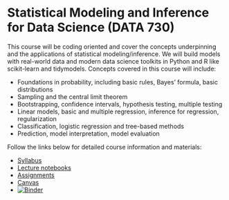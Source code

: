 # Statistical Modeling and Inference for Data Science (DATA 730)

This course will be coding oriented and cover the concepts underpinning and the applications of
statistical modeling/inference. We will build models with real-world data and modern data science
toolkits in Python and R like scikit-learn and tidymodels. Concepts covered in this course will include:
- Foundations in probability, including basic rules, Bayes’ formula, basic distributions
- Sampling and the central limit theorem
- Bootstrapping, confidence intervals, hypothesis testing, multiple testing
- Linear models, basic and multiple regression, inference for regression, regularization
- Classification, logistic regression and tree-based methods
- Prediction, model interpretation, model evaluation

Follow the links below for detailed course information and materials:

- [Syllabus](https://github.com/UNC-DATA-730/syllabus)
- [Lecture notebooks](https://github.com/UNC-DATA-730/lecture-notebooks)
- [Assignments](https://github.com/UNC-DATA-730/assignments)
- [Canvas](https://digitalcampus.instructure.com)
- [![Binder](https://mybinder.org/badge_logo.svg)](https://mybinder.org/v2/gh/UNC-DATA-730/binder-repo/main?urlpath=git-pull%3Frepo%3Dhttps%253A%252F%252Fgithub.com%252FUNC-DATA-730%252Flecture-notebooks%26urlpath%3Dlab%252Ftree%252Flecture-notebooks%252F%26branch%3Dmain)

